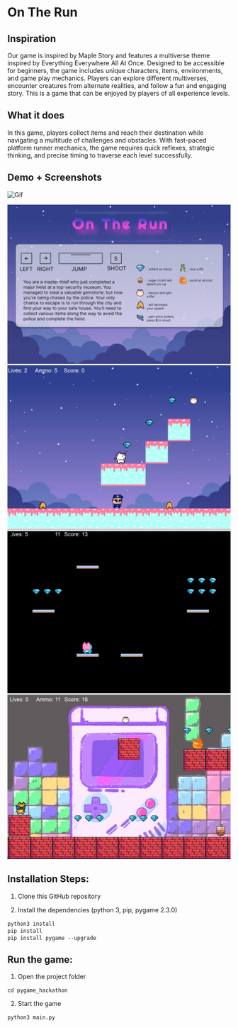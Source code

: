 # On The Run
## Inspiration
Our game is inspired by Maple Story and features a multiverse theme inspired by Everything Everywhere All At Once. 
Designed to be accessible for beginners, the game includes unique characters, items, environments, and game play mechanics. 
Players can explore different multiverses, encounter creatures from alternate realities, and follow a fun and engaging story. 
This is a game that can be enjoyed by players of all experience levels.

## What it does
In this game, players collect items and reach their destination while navigating a multitude of challenges and obstacles. 
With fast-paced platform runner mechanics, the game requires quick reflexes, strategic thinking, and precise timing to traverse each level successfully.

## Demo + Screenshots

![Gif](docs/ontherun.gif)

![Screenshot](docs/instruction.png)
![Screenshot](docs/lvl1.png)
![Screenshot](docs/lvl2.png)
![Screenshot](docs/lvl3.png)

## Installation Steps:

1. Clone this GitHub repository

2. Install the dependencies (python 3, pip, pygame 2.3.0)

```
python3 install
pip install
pip install pygame --upgrade
```

## Run the game:

1. Open the project folder

```
cd pygame_hackathon
```

2. Start the game

```
python3 main.py
```
